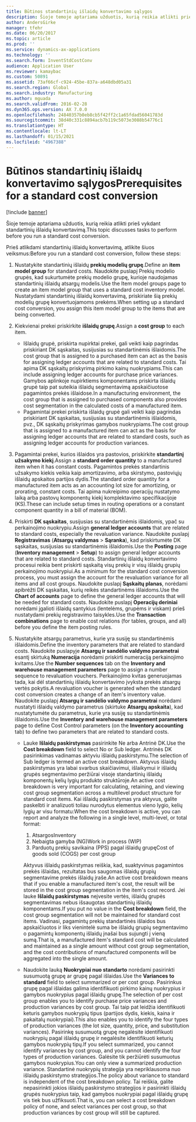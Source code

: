 ```yaml
---
title: Būtinos standartinių išlaidų konvertavimo sąlygos
description: Šioje temoje aptariama užduotis, kurią reikia atlikti prieš vykdant standartinių išlaidų konvertavimą.
author: AndersGirke
manager: tfehr
ms.date: 06/20/2017
ms.topic: article
ms.prod: ''
ms.service: dynamics-ax-applications
ms.technology: ''
ms.search.form: InventStdCostConv
audience: Application User
ms.reviewer: kamaybac
ms.custom: 50891
ms.assetid: 73af66cf-c924-45be-837a-a648dbd05a31
ms.search.region: Global
ms.search.industry: Manufacturing
ms.author: mguada
ms.search.validFrom: 2016-02-28
ms.dyn365.ops.version: AX 7.0.0
ms.openlocfilehash: 24840357b0eb8cb5f42ff2c1a65fdad56041783d
ms.sourcegitcommit: 38d40c331c8894acb7b119c5073e3088b54776c1
ms.translationtype: HT
ms.contentlocale: lt-LT
ms.lasthandoff: 01/15/2021
ms.locfileid: "4967388"
---
```

# <a name="prerequisites-for-a-standard-cost-conversion"></a><span data-ttu-id="ed195-103">Būtinos standartinių išlaidų konvertavimo sąlygos</span><span class="sxs-lookup"><span data-stu-id="ed195-103">Prerequisites for a standard cost conversion</span></span>

[!include [banner](../includes/banner.md)]

<span data-ttu-id="ed195-104">Šioje temoje aptariama užduotis, kurią reikia atlikti prieš vykdant standartinių išlaidų konvertavimą.</span><span class="sxs-lookup"><span data-stu-id="ed195-104">This topic discusses tasks to perform before you run a standard cost conversion.</span></span> 

<span data-ttu-id="ed195-105">Prieš atlikdami standartinių išlaidų konvertavimą, atlikite šiuos veiksmus:</span><span class="sxs-lookup"><span data-stu-id="ed195-105">Before you run a standard cost conversion, follow these steps:</span></span>

1.  <span data-ttu-id="ed195-106">Nustatykite standartinių išlaidų **prekių modelių grupę**.</span><span class="sxs-lookup"><span data-stu-id="ed195-106">Define an **item model group** for standard costs.</span></span> <span data-ttu-id="ed195-107">Naudokite puslapį Prekių modelio grupės, kad sukurtumėte prekių modelio grupę, kurioje naudojamas standartinių išlaidų atsargų modelis.</span><span class="sxs-lookup"><span data-stu-id="ed195-107">Use the Item model groups page to create an item model group that uses a standard cost inventory model.</span></span> <span data-ttu-id="ed195-108">Nustatydami standartinių išlaidų konvertavimą, priskiriate šią prekių modelių grupę konvertuojamoms prekėms.</span><span class="sxs-lookup"><span data-stu-id="ed195-108">When setting up a standard cost conversion, you assign this item model group to the items that are being converted.</span></span>
2.  <span data-ttu-id="ed195-109">Kiekvienai prekei priskirkite **išlaidų grupę**.</span><span class="sxs-lookup"><span data-stu-id="ed195-109">Assign a **cost group** to each item.</span></span>
    -   <span data-ttu-id="ed195-110">Išlaidų grupė, priskirta nupirktai prekei, gali veikti kaip pagrindas priskiriant DK sąskaitas, susijusias su standartinėmis išlaidomis.</span><span class="sxs-lookup"><span data-stu-id="ed195-110">The cost group that is assigned to a purchased item can act as the basis for assigning ledger accounts that are related to standard costs.</span></span> <span data-ttu-id="ed195-111">Tai apima DK sąskaitų priskyrimą pirkimo kainų nuokrypiams.</span><span class="sxs-lookup"><span data-stu-id="ed195-111">This can include assigning ledger accounts for purchase price variances.</span></span> <span data-ttu-id="ed195-112">Gamybos aplinkoje nupirktiems komponentams priskirta išlaidų grupė taip pat suteikia išlaidų segmentavimą apskaičiuotose pagamintos prekės išlaidose.</span><span class="sxs-lookup"><span data-stu-id="ed195-112">In a manufacturing environment, the cost group that is assigned to purchased components also provides cost segmentation in the calculated costs of a manufactured item.</span></span>
    -   <span data-ttu-id="ed195-113">Pagamintai prekei priskirta išlaidų grupė gali veikti kaip pagrindas priskiriant DK sąskaitas, susijusias su standartinėmis išlaidomis, pvz., DK sąskaitų priskyrimas gamybos nuokrypiams.</span><span class="sxs-lookup"><span data-stu-id="ed195-113">The cost group that is assigned to a manufactured item can act as the basis for assigning ledger accounts that are related to standard costs, such as assigning ledger accounts for production variances.</span></span>

3.  <span data-ttu-id="ed195-114">Pagamintai prekei, kurios išlaidos yra pastovios, priskirkite **standartinį užsakymo kiekį**.</span><span class="sxs-lookup"><span data-stu-id="ed195-114">Assign a **standard order quantity** to a manufactured item when it has constant costs.</span></span> <span data-ttu-id="ed195-115">Pagamintos prekės standartinis užsakymo kiekis veikia kaip amortizavimo, arba skirstymo, pastoviųjų išlaidų apskaitos partijos dydis.</span><span class="sxs-lookup"><span data-stu-id="ed195-115">The standard order quantity for a manufactured item acts as an accounting lot size for amortizing, or prorating, constant costs.</span></span> <span data-ttu-id="ed195-116">Tai apima nukreipimo operacijų nustatymo laiką arba pastovų komponentų kiekį komplektavimo specifikacijoje (KS).</span><span class="sxs-lookup"><span data-stu-id="ed195-116">These can include setup times in routing operations or a constant component quantity in a bill of material (BOM).</span></span>
4.  <span data-ttu-id="ed195-117">Priskirti **DK sąskaitas**, susijusias su standartinėmis išlaidomis, ypač su perkainojimo nuokrypiu.</span><span class="sxs-lookup"><span data-stu-id="ed195-117">Assign **general ledger accounts** that are related to standard costs, especially the revaluation variance.</span></span> <span data-ttu-id="ed195-118">Naudokite puslapį **Registravimas** (**Atsargų valdymas** &gt; **Sąranka**), kad priskirtumėte DK sąskaitas, susijusias su standartinėmis išlaidomis.</span><span class="sxs-lookup"><span data-stu-id="ed195-118">Use the **Posting** page (**Inventory management** &gt; **Setup**) to assign general ledger accounts that are related to standard costs.</span></span> <span data-ttu-id="ed195-119">Standartinių išlaidų konvertavimo procesui reikia bent priskirti sąskaitą visų prekių ir visų išlaidų grupių perkainojimo nuokrypiui.</span><span class="sxs-lookup"><span data-stu-id="ed195-119">As a minimum for the standard cost conversion process, you must assign the account for the revaluation variance for all items and all cost groups.</span></span> <span data-ttu-id="ed195-120">Naudokite puslapį **Sąskaitų planas**, norėdami apibrėžti DK sąskaitas, kurių reikės standartinėms išlaidoms.</span><span class="sxs-lookup"><span data-stu-id="ed195-120">Use the **Chart of accounts** page to define the general ledger accounts that will be needed for standard costs.</span></span> <span data-ttu-id="ed195-121">Naudokite puslapį **Operacijų deriniai** norėdami įgalioti išlaidų santykius (lentelėms, grupėms ir viskam) prieš nustatydami prekių registravimo taisykles.</span><span class="sxs-lookup"><span data-stu-id="ed195-121">Use the **Transaction combinations** page to enable cost relations (for tables, groups, and all) before you define the item posting rules.</span></span>
5.  <span data-ttu-id="ed195-122">Nustatykite atsargų parametrus, kurie yra susiję su standartinėmis išlaidomis.</span><span class="sxs-lookup"><span data-stu-id="ed195-122">Define the inventory parameters that are related to standard costs.</span></span> <span data-ttu-id="ed195-123">Naudokite puslapyje **Atsargų ir sandėlio valdymo parametrai** esantį skirtuką **Numeracija** norėdami priskirti numeraciją perkainojimo kvitams.</span><span class="sxs-lookup"><span data-stu-id="ed195-123">Use the **Number sequences** tab on the **Inventory and warehouse management parameters** page to assign a number sequence to revaluation vouchers.</span></span> <span data-ttu-id="ed195-124">Perkainojimo kvitas generuojamas tada, kai dėl standartinių išlaidų konvertavimo įvyksta prekės atsargų vertės pokytis.</span><span class="sxs-lookup"><span data-stu-id="ed195-124">A revaluation voucher is generated when the standard cost conversion creates a change of an item's inventory value.</span></span> <span data-ttu-id="ed195-125">Naudokite puslapį **Atsargų ir sandėlio valdymo parametrai** norėdami nustatyti išlaidų valdymo parametrus (skirtuke **Atsargų apskaita**), kad nustatytumėte du parametrus, kurie yra susiję su standartinėmis išlaidomis.</span><span class="sxs-lookup"><span data-stu-id="ed195-125">Use the **Inventory and warehouse management parameters** page to define Cost Control parameters (on the **Inventory accounting** tab) to define two parameters that are related to standard costs.</span></span>
    -   <span data-ttu-id="ed195-126">Lauke **Išlaidų paskirstymas** pasirinkite Ne arba Antrinė DK.</span><span class="sxs-lookup"><span data-stu-id="ed195-126">Use the **Cost breakdown** field to select No or Sub ledger.</span></span> <span data-ttu-id="ed195-127">Antrinės DK pasirinkimas vadinamas aktyviu išlaidų paskirstymu.</span><span class="sxs-lookup"><span data-stu-id="ed195-127">The selection of Sub ledger is termed an active cost breakdown.</span></span> <span data-ttu-id="ed195-128">Aktyvus išlaidų paskirstymas yra labai svarbus skaičiavimui, išlaikymui ir išlaidų grupės segmentavimo peržiūrai visoje standartinių išlaidų komponentų kelių lygių produkto struktūroje.</span><span class="sxs-lookup"><span data-stu-id="ed195-128">An active cost breakdown is very important for calculating, retaining, and viewing cost group segmentation across a multilevel product structure for standard cost items.</span></span> <span data-ttu-id="ed195-129">Kai išlaidų paskirstymas yra aktyvus, galite paskelbti ir analizuoti toliau nurodytus elementus vieno lygio, kelių lygių ar visu formatu:</span><span class="sxs-lookup"><span data-stu-id="ed195-129">When the cost breakdown is active, you can report and analyze the following in a single level, multi-level, or total format:</span></span>
        1.  <span data-ttu-id="ed195-130">Atsargos</span><span class="sxs-lookup"><span data-stu-id="ed195-130">Inventory</span></span>
        2.  <span data-ttu-id="ed195-131">Nebaigta gamyba (NG)</span><span class="sxs-lookup"><span data-stu-id="ed195-131">Work in process (WIP)</span></span>
        3.  <span data-ttu-id="ed195-132">Parduotų prekių savikaina (PPS) pagal išlaidų grupę</span><span class="sxs-lookup"><span data-stu-id="ed195-132">Cost of goods sold (COGS) per cost group</span></span>

        <span data-ttu-id="ed195-133">Aktyvus išlaidų paskirstymas reiškia, kad, suaktyvinus pagamintos prekės išlaidas, rezultatas bus saugomas išlaidų grupių segmentavime prekės išlaidų įraše.</span><span class="sxs-lookup"><span data-stu-id="ed195-133">An active cost breakdown means that if you enable a manufactured item's cost, the result will be stored in the cost group segmentation in the item's cost record.</span></span> <span data-ttu-id="ed195-134">Jei lauke **Išlaidų paskirstymas** neįvesite vertės, išlaidų grupės segmentavimas nebus išsaugotas standartinių išlaidų komponentams.</span><span class="sxs-lookup"><span data-stu-id="ed195-134">If you put no value in the **Cost breakdown** field, the cost group segmentation will not be maintained for standard cost items.</span></span> <span data-ttu-id="ed195-135">Vadinasi, pagamintų prekių standartinės išlaidos bus apskaičiuotos ir liks vienintelė suma be išlaidų grupių segmentavimo o pagamintų komponentų išlaidų įnašai bus sujungti į vieną sumą.</span><span class="sxs-lookup"><span data-stu-id="ed195-135">That is, a manufactured item's standard cost will be calculated and maintained as a single amount without cost group segmentation, and the cost contributions of manufactured components will be aggregated into the single amount.</span></span>
    -   <span data-ttu-id="ed195-136">Naudokite lauką **Nuokrypiai nuo standarto** norėdami pasirinkti susumuotą grupę ar grupę pagal išlaidas.</span><span class="sxs-lookup"><span data-stu-id="ed195-136">Use the **Variances to standard** field to select summarized or per cost group.</span></span> <span data-ttu-id="ed195-137">Pasirinkus grupę pagal išlaidas galima identifikuoti pirkimo kainų nuokrypius ir gamybos nuokrypius pagal išlaidų grupę.</span><span class="sxs-lookup"><span data-stu-id="ed195-137">The selection of per cost group enables you to identify purchase price variances and production variances by cost group.</span></span> <span data-ttu-id="ed195-138">Tai taip pat leidžia identifikuoti keturis gamybos nuokrypių tipus (partijos dydis, kiekis, kaina ir pakaitalų nuokrypiai).</span><span class="sxs-lookup"><span data-stu-id="ed195-138">This also enables you to identify the four types of production variances (the lot size, quantity, price, and substitution variances).</span></span> <span data-ttu-id="ed195-139">Pasirinkę susumuotą grupę negalėsite identifikuoti nuokrypių pagal išlaidų grupę ir negalėsite identifikuoti keturių gamybos nuokrypių tipų.</span><span class="sxs-lookup"><span data-stu-id="ed195-139">If you select summarized, you cannot identify variances by cost group, and you cannot identify the four types of production variances.</span></span> <span data-ttu-id="ed195-140">Galėsite tik peržiūrėti susumuotus gamybos nuokrypius.</span><span class="sxs-lookup"><span data-stu-id="ed195-140">You can only view a summarized production variance.</span></span> <span data-ttu-id="ed195-141">Standartinė nuokrypių strategija yra nepriklausoma nuo išlaidų paskirstymo strategijos.</span><span class="sxs-lookup"><span data-stu-id="ed195-141">The policy about variance to standard is independent of the cost breakdown policy.</span></span> <span data-ttu-id="ed195-142">Tai reiškia, galite nepasirinkti jokios išlaidų paskirstymo strategijos ir pasirinkti išlaidų grupės nuokrypius taip, kad gamybos nuokrypiai pagal išlaidų grupę vis tiek bus užfiksuoti.</span><span class="sxs-lookup"><span data-stu-id="ed195-142">That is, you can select a cost breakdown policy of none, and select variances per cost group, so that production variances by cost group will still be captured.</span></span>






